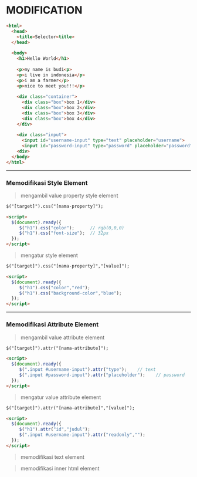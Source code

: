 # MODIFICATION
```html
<html>
  <head>
    <title>Selector<title>
  </head>
      
  <body>
    <h1>Hello World</h1>
    
    <p>my name is budi<p>
    <p>i live in indonesia</p>
    <p>i am a farmer</p>
    <p>nice to meet you!!!</p>
    
    <div class="container">
      <div class="box">box 1</div>
      <div class="box">box 2</div>
      <div class="box">box 3</div>
      <div class="box">box 4</div>
    </div>
    
    <div class="input">
      <input id="username-input" type="text" placeholder="username">
      <input id="password-input" type="password" placeholder="password">
    <div>   
  </body>
</html>
```
____
### Memodifikasi Style Element
> mengambil value property style element
```html
$("[target]").css("[nama-property]");

<script>
  $(document).ready({
     $("h1").css("color");      // rgb(0,0,0)
     $("h1").css("font-size");  // 32px
  });
</script>
```
> mengatur style element
```html
$("[target]").css("[nama-property]","[value]");

<script>
  $(document).ready({
     $("h1").css("color","red");      
     $("h1").css("background-color","blue");  
  });
</script>
```
____
### Memodifikasi Attribute Element

> mengambil value attribute element
```html
$("[target]").attr("[nama-attribute]");

<script>
  $(document).ready({
     $(".input #username-input").attr("type");    // text      
     $(".input #password-input").attr("placeholder");    // password
  });
</script>
```
> mengatur value attribute element

```html
$("[target]").attr("[nama-attribute]","[value]");

<script>
  $(document).ready({
     $("h1").attr("id","judul");      
     $(".input #username-input").attr("readonly","");  
  });
</script>
```
> memodifikasi text element

> memodifikasi inner html element
